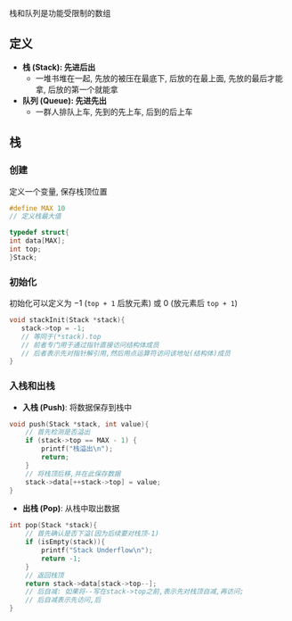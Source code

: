 栈和队列是功能受限制的数组
## 定义
- **栈 (Stack): 先进后出**
	- 一堆书堆在一起, 先放的被压在最底下, 后放的在最上面, 先放的最后才能拿, 后放的第一个就能拿 
- **队列 (Queue): 先进先出**
	- 一群人排队上车, 先到的先上车, 后到的后上车
## 栈
### 创建
定义一个变量, 保存栈顶位置
```c
#define MAX 10
// 定义栈最大值

typedef struct{
int data[MAX];
int top;
}Stack;
```
### 初始化
 初始化可以定义为 $-1$ (`top + 1` 后放元素) 或 $0$ (放元素后 `top + 1`)
 ```c
 void stackInit(Stack *stack){
 	stack->top = -1;
 	// 等同于(*stack).top
 	// 前者专门用于通过指针直接访问结构体成员
 	// 后者表示先对指针解引用,然后用点运算符访问该地址(结构体)成员
 }
 ```
### 入栈和出栈
- **入栈 (Push)**: 将数据保存到栈中
```c
void push(Stack *stack, int value){
	// 首先检测是否溢出
	if (stack->top == MAX - 1) { 
		printf("栈溢出\n"); 
		return; 
	}
	// 将栈顶后移,并在此保存数据
	stack->data[++stack->top] = value; 
}
```
- **出栈 (Pop)**: 从栈中取出数据
```c
int pop(Stack *stack){
	// 首先确认是否下溢(因为后续要对栈顶-1)
	if (isEmpty(stack)){
		printf("Stack Underflow\n");
		return -1;
	}
	// 返回栈顶
	return stack->data[stack->top--];
	// 后自减: 如果将--写在stack->top之前,表示先对栈顶自减,再访问;
	// 后自减表示先访问,后
}
```